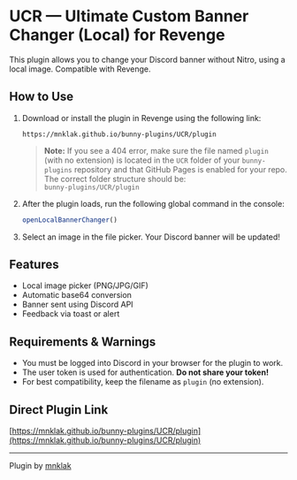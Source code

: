 # UCR — Ultimate Custom Banner Changer (Local) for Revenge

This plugin allows you to change your Discord banner without Nitro, using a local image. Compatible with Revenge.

## How to Use

1. Download or install the plugin in Revenge using the following link:
   ```
   https://mnklak.github.io/bunny-plugins/UCR/plugin
   ```
   > **Note:** If you see a 404 error, make sure the file named `plugin` (with no extension) is located in the `UCR` folder of your `bunny-plugins` repository and that GitHub Pages is enabled for your repo.  
   > The correct folder structure should be:  
   > `bunny-plugins/UCR/plugin`
2. After the plugin loads, run the following global command in the console:
   ```js
   openLocalBannerChanger()
   ```
3. Select an image in the file picker. Your Discord banner will be updated!

## Features

- Local image picker (PNG/JPG/GIF)
- Automatic base64 conversion
- Banner sent using Discord API
- Feedback via toast or alert

## Requirements & Warnings

- You must be logged into Discord in your browser for the plugin to work.
- The user token is used for authentication. **Do not share your token!**
- For best compatibility, keep the filename as `plugin` (no extension).

## Direct Plugin Link

[https://mnklak.github.io/bunny-plugins/UCR/plugin](https://mnklak.github.io/bunny-plugins/UCR/plugin)

---

Plugin by [mnklak](https://github.com/mnklak)
